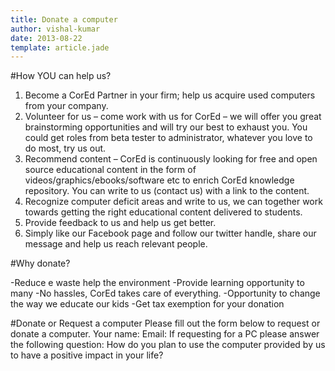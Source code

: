 ```yaml
---
title: Donate a computer
author: vishal-kumar
date: 2013-08-22
template: article.jade
---
```

#How YOU can help us?1.	Become a CorEd Partner in your firm; help us acquire used computers from your company.2.	Volunteer for us – come work with us for CorEd – we will offer you great brainstorming opportunities and will try our best to exhaust you. You could get roles from beta tester to administrator, whatever you love to do most, try us out.3.	Recommend content – CorEd is continuously looking for free and open source educational content in the form of videos/graphics/ebooks/software etc to enrich CorEd knowledge repository. You can write to us (contact us) with a link to the content.4.	Recognize computer deficit areas and write to us, we can together work towards getting the right educational content delivered to students.5.	Provide feedback to us and help us get better.6.	Simply like our Facebook page and follow our twitter handle, share our message and help us reach relevant people.#Why donate?-Reduce e waste help the environment-Provide learning opportunity to many-No hassles, CorEd takes care of everything.-Opportunity to change the way we educate our kids-Get tax exemption for your donation#Donate or Request a computerPlease fill out the form below to request or donate a computer.Your name:Email:If requesting for a PC please answer the following question:How do you plan to use the computer provided by us to have a positive impact in your life?